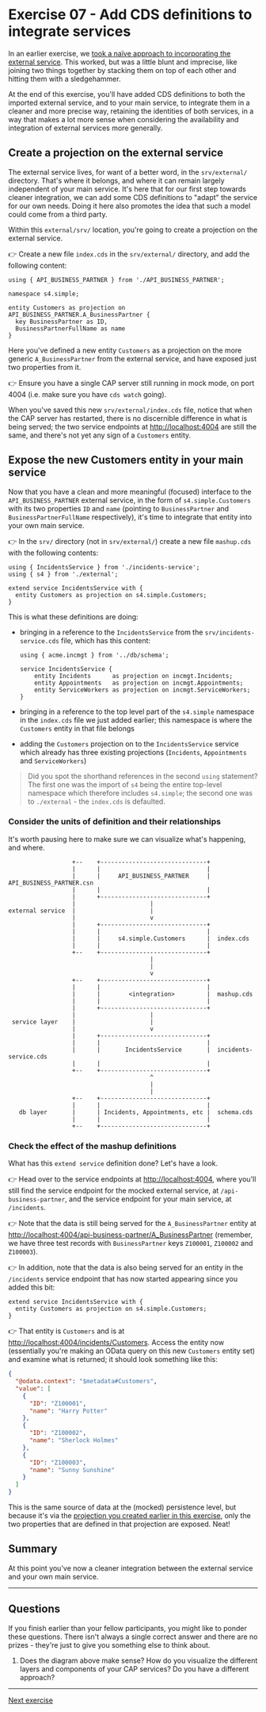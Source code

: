 # Exercise 07 - Add CDS definitions to integrate services

In an earlier exercise, we [took a naïve approach to incorporating the external service](../04-understand-service-mocking/README.md#take-a-naïve-approach-to-incorporating-the-external-service). This worked, but was a little blunt and imprecise, like joining two things together by stacking them on top of each other and hitting them with a sledgehammer.

At the end of this exercise, you'll have added CDS definitions to both the imported external service, and to your main service, to integrate them in a cleaner and more precise way, retaining the identities of both services, in a way that makes a lot more sense when considering the availability and integration of external services more generally.

## Create a projection on the external service

The external service lives, for want of a better word, in the `srv/external/` directory. That's where it belongs, and where it can remain largely independent of your main service. It's here that for our first step towards cleaner integration, we can add some CDS definitions to "adapt" the service for our own needs. Doing it here also promotes the idea that such a model could come from a third party.

Within this `external/srv/` location, you're going to create a projection on the external service.

👉 Create a new file `index.cds` in the `srv/external/` directory, and add the following content:

```cds
using { API_BUSINESS_PARTNER } from './API_BUSINESS_PARTNER';

namespace s4.simple;

entity Customers as projection on API_BUSINESS_PARTNER.A_BusinessPartner {
  key BusinessPartner as ID,
  BusinessPartnerFullName as name
}
```

Here you've defined a new entity `Customers` as a projection on the more generic `A_BusinessPartner` from the external service, and have exposed just two properties from it.

👉 Ensure you have a single CAP server still running in mock mode, on port 4004 (i.e. make sure you have `cds watch` going).

When you've saved this new `srv/external/index.cds` file, notice that when the CAP server has restarted, there is no discernible difference in what is being served; the two service endpoints at <http://localhost:4004> are still the same, and there's not yet any sign of a `Customers` entity.

## Expose the new Customers entity in your main service

Now that you have a clean and more meaningful (focused) interface to the `API_BUSINESS_PARTNER` external service, in the form of `s4.simple.Customers` with its two properties `ID` and `name` (pointing to `BusinessPartner` and `BusinessPartnerFullName` respectively), it's time to integrate that entity into your own main service.

👉 In the `srv/` directory (not in `srv/external/`) create a new file `mashup.cds` with the following contents:

```cds
using { IncidentsService } from './incidents-service';
using { s4 } from './external';

extend service IncidentsService with {
  entity Customers as projection on s4.simple.Customers;
}
```

This is what these definitions are doing:

* bringing in a reference to the `IncidentsService` from the `srv/incidents-service.cds` file, which has this content:
    ```cds
    using { acme.incmgt } from '../db/schema';

    service IncidentsService {
        entity Incidents      as projection on incmgt.Incidents;
        entity Appointments   as projection on incmgt.Appointments;
        entity ServiceWorkers as projection on incmgt.ServiceWorkers;
    }
    ```

* bringing in a reference to the top level part of the `s4.simple` namespace in the `index.cds` file we just added earlier; this namespace is where the `Customers` entity in that file belongs

* adding the `Customers` projection on to the `IncidentsService` service which already has three existing projections (`Incidents`, `Appointments` and `ServiceWorkers`)

> Did you spot the shorthand references in the second `using` statement? The first one was the import of `s4` being the entire top-level namespace which therefore includes `s4.simple`; the second one was to `./external` - the `index.cds` is defaulted.

### Consider the units of definition and their relationships

It's worth pausing here to make sure we can visualize what's happening, and where.

```text
                  +--    +------------------------------+
                  |      |                              |
                  |      |     API_BUSINESS_PARTNER     |  API_BUSINESS_PARTNER.csn
                  |      |                              |
                  |      +------------------------------+
                  |                     |
external service  |                     |
                  |                     v
                  |      +------------------------------+
                  |      |                              |
                  |      |     s4.simple.Customers      |  index.cds
                  |      |                              |
                  +--    +------------------------------+
                                        |
                                        |
                                        v
                  +--    +------------------------------+
                  |      |                              |
                  |      |        <integration>         |  mashup.cds
                  |      |                              |
                  |      +------------------------------+
                  |                     |
 service layer    |                     |
                  |                     v
                  |      +------------------------------+
                  |      |                              |
                  |      |       IncidentsService       |  incidents-service.cds
                  |      |                              |
                  +--    +------------------------------+
                                        ^
                                        |
                                        |
                  +--    +------------------------------+
                  |      |                              |
   db layer       |      | Incidents, Appointments, etc |  schema.cds
                  |      |                              |
                  +--    +------------------------------+
```

### Check the effect of the mashup definitions

What has this `extend service` definition done? Let's have a look.

👉 Head over to the service endpoints at <http://localhost:4004>, where you'll still find the service endpoint for the mocked external service, at `/api-business-partner`, and the service endpoint for your main service, at `/incidents`.

👉 Note that the data is still being served for the `A_BusinessPartner` entity at <http://localhost:4004/api-business-partner/A_BusinessPartner> (remember, we have three test records with `BusinessPartner` keys `Z100001`, `Z100002` and `Z100003`).

👉 In addition, note that the data is also being served for an entity in the `/incidents` service endpoint that has now started appearing since you added this bit:

```cds
extend service IncidentsService with {
  entity Customers as projection on s4.simple.Customers;
}
```

👉 That entity is `Customers` and is at <http://localhost:4004/incidents/Customers>. Access the entity now (essentially you're making an OData query on this new `Customers` entity set) and examine what is returned; it should look something like this:

```json
{
  "@odata.context": "$metadata#Customers",
  "value": [
    {
      "ID": "Z100001",
      "name": "Harry Potter"
    },
    {
      "ID": "Z100002",
      "name": "Sherlock Holmes"
    },
    {
      "ID": "Z100003",
      "name": "Sunny Sunshine"
    }
  ]
}
```

This is the same source of data at the (mocked) persistence level, but because it's via the [projection you created earlier in this exercise](#create-a-projection-on-the-external-service), only the two properties that are defined in that projection are exposed. Neat!

## Summary

At this point you've now a cleaner integration between the external service and your own main service.

---

## Questions

If you finish earlier than your fellow participants, you might like to ponder these questions. There isn't always a single correct answer and there are no prizes - they're just to give you something else to think about.

1. Does the diagram above make sense? How do you visualize the different layers and components of your CAP services? Do you have a different approach?

---

[Next exercise](../08-introduce-sap-cloud-sdk/)

